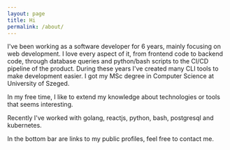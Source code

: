 ```yaml
---
layout: page
title: Hi
permalink: /about/
---
```


I've been working as a software developer for 6 years, mainly focusing on web development.
I love every aspect of it, from frontend code to backend code, through database queries and python/bash scripts to the CI/CD pipeline of the product.
During these years I've created many CLI tools to make development easier.
I got my MSc degree in Computer Science at University of Szeged.

In my free time, I like to extend my knowledge about technologies or tools that seems interesting.

Recently I've worked with golang, reactjs, python, bash, postgresql and kubernetes.

In the bottom bar are links to my public profiles, feel free to contact me.

<!-- {% assign sorted_tags = site.tags | sort %}
{% for tag in sorted_tags %}
<h3>{{ tag[0] }}</h3>
<ul>
  {% for post in tag[1] %}
    <li><a href="{{ post.url }}">{{ post.title }}</a></li>
  {% endfor %}
</ul>
{% endfor %} -->
